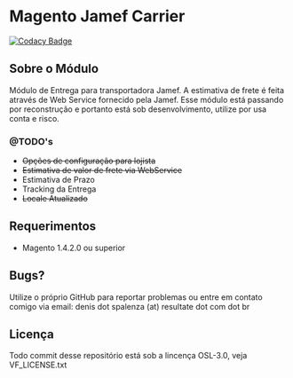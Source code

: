 Magento Jamef Carrier
==================

[![Codacy Badge](https://api.codacy.com/project/badge/grade/1a158cbeb0cf4e00b4f63052fb6ec7d2)](https://www.codacy.com/app/deniscsz/Magento-Jamef-Carrier)

Sobre o Módulo
--------------

Módulo de Entrega para transportadora Jamef. A estimativa de frete é feita através de Web Service fornecido pela Jamef. Esse módulo está passando por reconstrução e portanto está sob desenvolvimento, utilize por usa conta e risco.

### @TODO's
- ~~Opções de configuração para lojista~~
- ~~Estimativa de valor de frete via WebService~~
- Estimativa de Prazo
- Tracking da Entrega
- ~~Locale Atualizado~~

Requerimentos
--------------

- Magento 1.4.2.0 ou superior



Bugs?
--------------
Utilize o próprio GitHub para reportar problemas ou entre em contato comigo via email: denis dot spalenza (at) resultate dot com dot br

Licença
--------------
Todo commit desse repositório está sob a lincença OSL-3.0, veja VF_LICENSE.txt